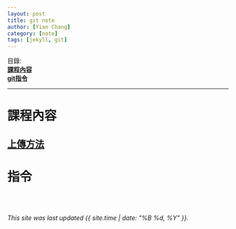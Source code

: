 ```yaml
---
layout: post
title: git note
author: [Yian Chang]
category: [note]
tags: [jekyll, git]
---
```

目錄:<br>
[**課程內容**](#課程內容)<br>
[**git指令**](#指令)<br>

---
# 課程內容<br>
[**上傳方法**](https://medium.com/@s110319022/github-%E5%85%A5%E9%96%80-%E4%BA%8C-%E4%BD%BF%E7%94%A8%E7%B5%82%E7%AB%AF%E6%A9%9F%E4%B8%8A%E5%82%B3%E6%AA%94%E6%A1%88%E5%88%B0github-cfa55e1903fa)<br>
---
# 指令
<br>
<br>

*This site was last updated {{ site.time | date: "%B %d, %Y" }}.*


